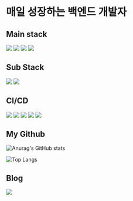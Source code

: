 # 매일 성장하는 백엔드 개발자

<!--
**kjh42447/kjh42447** is a ✨ _special_ ✨ repository because its `README.md` (this file) appears on your GitHub profile.

Here are some ideas to get you started:

- 🔭 I’m currently working on ...
- 🌱 I’m currently learning ...
- 👯 I’m looking to collaborate on ...
- 🤔 I’m looking for help with ...
- 💬 Ask me about ...
- 📫 How to reach me: ...
- 😄 Pronouns: ...
- ⚡ Fun fact: ...
-->
## Main stack
<img src="https://img.shields.io/badge/Java-007396?style=flat&logo=Java&logoColor=white"/></a>
<img src="https://img.shields.io/badge/Spring-6DB33F?style=flat&logo=Spring&logoColor=white"/></a>
<img src="https://img.shields.io/badge/SpringBoot-6DB33F?style=flat&logo=SpringBoot&logoColor=white"/></a>
<img src="https://img.shields.io/badge/MySQL-4479A1?style=flat&logo=MySQL&logoColor=white"/></a>

## Sub Stack
<img src="https://img.shields.io/badge/Python-3776AB?style=flat&logo=Python&logoColor=white"/></a>
<img src="https://img.shields.io/badge/Node.js-339933?style=flat&logo=Node.js&logoColor=white"/></a>

## CI/CD
<img src="https://img.shields.io/badge/Docker-2496ED?style=flat&logo=Docker&logoColor=white"/></a>
<img src="https://img.shields.io/badge/GithubActions-2088FF?style=flat&logo=GithubActions&logoColor=white"/></a>
<img src="https://img.shields.io/badge/AmazonEC2-FF9900?style=flat&logo=AmazonEC2&logoColor=white"/></a>
<img src="https://img.shields.io/badge/AmazonRDS-527FFF?style=flat&logo=AmazonRDS&logoColor=white"/></a>
<img src="https://img.shields.io/badge/AmazonS3-569A31?style=flat&logo=AmazonS3&logoColor=white"/></a>

## My Github
![Anurag's GitHub stats](https://github-readme-stats.vercel.app/api?username=kjh42447&show_icons=true&theme=radical)
  
![Top Langs](https://github-readme-stats.vercel.app/api/top-langs/?username=kjh42447&layout=compact&show_icons=true&theme=radical)
  
## Blog
<a href="https://kjh42447.tistory.com/" target="_blank" rel="noopener noreferrer"><img src="https://img.shields.io/badge/Tistory-000000?style=flat&logo=Tistory&logoColor=white"/></a>
